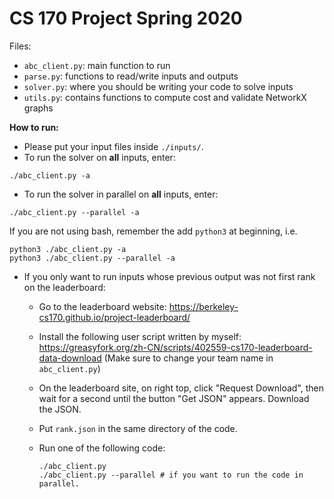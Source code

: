 # CS 170 Project Spring 2020

Files:
- `abc_client.py`: main function to run
- `parse.py`: functions to read/write inputs and outputs
- `solver.py`: where you should be writing your code to solve inputs
- `utils.py`: contains functions to compute cost and validate NetworkX graphs

**How to run:** 

- Please put your input files inside `./inputs/`. 
- To run the solver on **all** inputs, enter: 
```shell
./abc_client.py -a
```

- To run the solver in parallel on **all** inputs, enter:

```shell
./abc_client.py --parallel -a
```

If you are not using bash, remember the add `python3` at beginning, i.e.

```shell
python3 ./abc_client.py -a
python3 ./abc_client.py --parallel -a
```

- If you only want to run inputs whose previous output was not first rank on the leaderboard: 

  - Go to the leaderboard website: https://berkeley-cs170.github.io/project-leaderboard/

  - Install the following user script written by myself: https://greasyfork.org/zh-CN/scripts/402559-cs170-leaderboard-data-download (Make sure to change your team name in `abc_client.py`)

  - On the leaderboard site, on right top, click "Request Download", then wait for a second until the button "Get JSON" appears. Download the JSON. 

  - Put `rank.json` in the same directory of the code. 

  - Run one of the following code: 

    ```shell
    ./abc_client.py
    ./abc_client.py --parallel # if you want to run the code in parallel. 
    ```

    